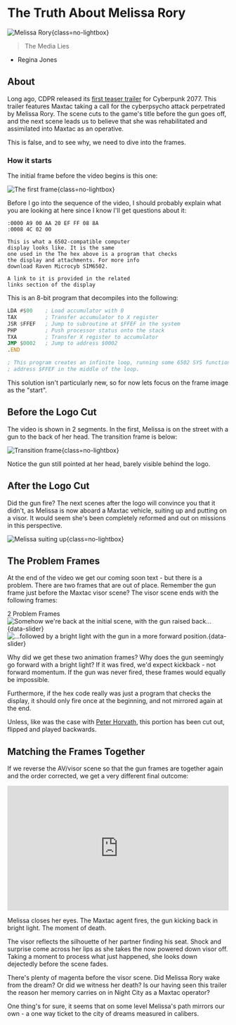 # The Truth About Melissa Rory

![Melissa Rory](assets/rory-header.png){class=no-lightbox}

> The Media Lies

- Regina Jones

## About

Long ago, CDPR released its [first teaser
trailer](https://www.youtube.com/watch?v=P99qJGrPNLs) for Cyberpunk 2077. This
trailer features Maxtac taking a call for the cyberpsycho attack perpetrated by
Melissa Rory. The scene cuts to the game's title before the gun goes off, and
the next scene leads us to believe that she was rehabilitated and assimilated
into Maxtac as an operative.

This is false, and to see why, we need to dive into the frames.

### How it starts

The initial frame before the video begins is this one:

![The first frame](assets/rory-frame-1.png){class=no-lightbox}

Before I go into the sequence of the video, I should probably explain what you
are looking at here since I know I'll get questions about it:

```
:0000 A9 00 AA 20 EF FF 08 8A
:0008 4C 02 00

This is what a 6502-compatible computer
display looks like. It is the same
one used in the The hex above is a program that checks
the display and attachments. For more info
download Raven Microcyb SIM6502.

A link to it is provided in the related
links section of the display

```

This is an 8-bit program that decompiles into the following:

```asm
LDA #$00    ; Load accumulator with 0
TAX         ; Transfer accumulator to X register
JSR $FFEF   ; Jump to subroutine at $FFEF in the system
PHP         ; Push processor status onto the stack
TXA         ; Transfer X register to accumulator
JMP $0002   ; Jump to address $0002
.END

; This program creates an infinite loop, running some 6502 SYS function at
; address $FFEF in the middle of the loop.

```

This solution isn't particularly new, so for now lets focus on the frame image
as the "start".

## Before the Logo Cut

The video is shown in 2 segments. In the first, Melissa is on the street with
a gun to the back of her head. The transition frame is below:

![Transition frame](assets/rory-frame-2.png){class=no-lightbox}

Notice the gun still pointed at her head, barely visible behind the logo.

## After the Logo Cut

Did the gun fire? The next scenes after the logo will convince you that it
didn't, as Melissa is now aboard a Maxtac vehicle, suiting up and putting on a
visor. It would seem she's been completely reformed and out on missions in this
perspective.

![Melissa suiting up](assets/rory-frame-3.png){class=no-lightbox}

## The Problem Frames

At the end of the video we get our coming soon text - but there is a problem.
There are two frames that are out of place. Remember the gun frame just before
the Maxtac visor scene? The visor scene ends with the following frames:

2 Problem Frames
![Somehow we're back at the initial scene, with the gun raised back...](assets/rory-frame-4.png){data-slider}
![...followed by a bright light with the gun in a more forward position.](assets/rory-frame-5.png){data-slider}

Why did we get these two animation frames? Why does the gun seemingly go
forward with a bright light? If it was fired, we'd expect kickback - not
forward momentum. If the gun was never fired, these frames would equally be
impossible.

Furthermore, if the hex code really was just a program that checks the
display, it should only fire once at the beginning, and not mirrored again at
the end.

Unless, like was the case with [Peter Horvath](time-as-a-loop.md#the-second-indicator-peter-horvath), this portion has been cut out, flipped and played backwards.

## Matching the Frames Together

If we reverse the AV/visor scene so that the gun frames are together again and
the order corrected, we get a very different final outcome:

<div class="video-wrapper">
  <iframe style="width:100%; aspect-ratio:16/9;" src="https://www.youtube.com/embed/blEPXxZoO6w?si=fcSBNqq3Uo7ArpuK" frameborder="0" allowfullscreen></iframe>
</div>

Melissa closes her eyes. The Maxtac agent fires, the gun kicking back in bright
light. The moment of death.

The visor reflects the silhouette of her partner finding his seat. Shock and
surprise come across her lips as she takes the now powered down visor off.
Taking a moment to process what just happened, she looks down dejectedly before
the scene fades.

There's plenty of magenta before the visor scene. Did Melissa Rory wake from
the dream? Or did we witness her death? Is our having seen this trailer the
reason her memory carries on in Night City as a Maxtac operator?

One thing's for sure, it seems that on some level Melissa's path mirrors our
own - a one way ticket to the city of dreams measured in calibers.
